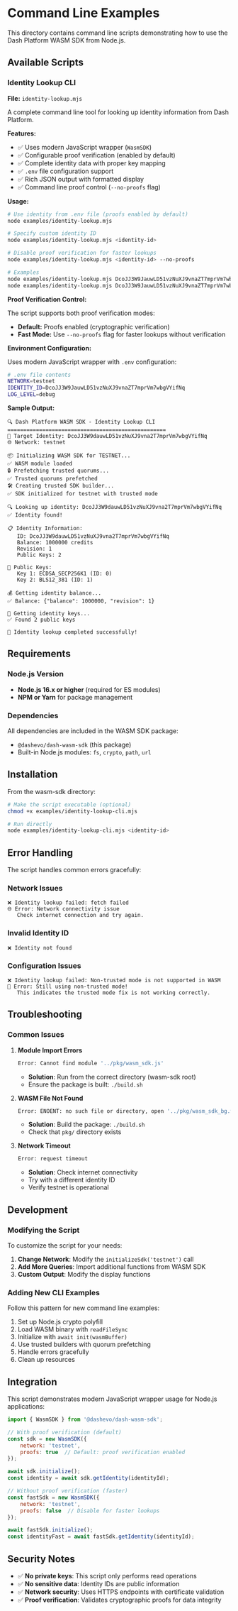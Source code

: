 # Command Line Examples

This directory contains command line scripts demonstrating how to use the Dash Platform WASM SDK from Node.js.

## Available Scripts

### Identity Lookup CLI

**File:** `identity-lookup.mjs`

A complete command line tool for looking up identity information from Dash Platform.

**Features:**
- ✅ Uses modern JavaScript wrapper (`WasmSDK`)
- ✅ Configurable proof verification (enabled by default)
- ✅ Complete identity data with proper key mapping
- ✅ `.env` file configuration support
- ✅ Rich JSON output with formatted display
- ✅ Command line proof control (`--no-proofs` flag)

**Usage:**

```bash
# Use identity from .env file (proofs enabled by default)
node examples/identity-lookup.mjs

# Specify custom identity ID
node examples/identity-lookup.mjs <identity-id>

# Disable proof verification for faster lookups
node examples/identity-lookup.mjs <identity-id> --no-proofs

# Examples
node examples/identity-lookup.mjs DcoJJ3W9JauwLD51vzNuXJ9vnaZT7mprVm7wbgVYifNq
node examples/identity-lookup.mjs DcoJJ3W9JauwLD51vzNuXJ9vnaZT7mprVm7wbgVYifNq --no-proofs
```

**Proof Verification Control:**

The script supports both proof verification modes:
- **Default:** Proofs enabled (cryptographic verification)
- **Fast Mode:** Use `--no-proofs` flag for faster lookups without verification

**Environment Configuration:**

Uses modern JavaScript wrapper with `.env` configuration:
```bash
# .env file contents
NETWORK=testnet
IDENTITY_ID=DcoJJ3W9JauwLD51vzNuXJ9vnaZT7mprVm7wbgVYifNq
LOG_LEVEL=debug
```

**Sample Output:**
```
🔍 Dash Platform WASM SDK - Identity Lookup CLI
==================================================
🎯 Target Identity: DcoJJ3W9dauwLD51vzNuXJ9vna2T7mprVm7wbgVYifNq
🌐 Network: testnet

📦 Initializing WASM SDK for TESTNET...
✅ WASM module loaded
🔒 Prefetching trusted quorums...
✅ Trusted quorums prefetched
🛠️ Creating trusted SDK builder...
✅ SDK initialized for testnet with trusted mode

🔍 Looking up identity: DcoJJ3W9dauwLD51vzNuXJ9vna2T7mprVm7wbgVYifNq
✅ Identity found!

📋 Identity Information:
   ID: DcoJJ3W9dauwLD51vzNuXJ9vna2T7mprVm7wbgVYifNq
   Balance: 1000000 credits
   Revision: 1
   Public Keys: 2

🔑 Public Keys:
   Key 1: ECDSA_SECP256K1 (ID: 0)
   Key 2: BLS12_381 (ID: 1)

💰 Getting identity balance...
✅ Balance: {"balance": 1000000, "revision": 1}

🔑 Getting identity keys...
✅ Found 2 public keys

🎉 Identity lookup completed successfully!
```

## Requirements

### Node.js Version
- **Node.js 16.x or higher** (required for ES modules)
- **NPM or Yarn** for package management

### Dependencies
All dependencies are included in the WASM SDK package:
- `@dashevo/dash-wasm-sdk` (this package)
- Built-in Node.js modules: `fs`, `crypto`, `path`, `url`

## Installation

From the wasm-sdk directory:

```bash
# Make the script executable (optional)
chmod +x examples/identity-lookup-cli.mjs

# Run directly
node examples/identity-lookup-cli.mjs <identity-id>
```

## Error Handling

The script handles common errors gracefully:

### Network Issues
```
❌ Identity lookup failed: fetch failed
🌐 Error: Network connectivity issue
   Check internet connection and try again.
```

### Invalid Identity ID
```
❌ Identity not found
```

### Configuration Issues
```
❌ Identity lookup failed: Non-trusted mode is not supported in WASM
🔧 Error: Still using non-trusted mode!
   This indicates the trusted mode fix is not working correctly.
```

## Troubleshooting

### Common Issues

1. **Module Import Errors**
   ```bash
   Error: Cannot find module '../pkg/wasm_sdk.js'
   ```
   - **Solution**: Run from the correct directory (wasm-sdk root)
   - Ensure the package is built: `./build.sh`

2. **WASM File Not Found**
   ```bash
   Error: ENOENT: no such file or directory, open '../pkg/wasm_sdk_bg.wasm'
   ```
   - **Solution**: Build the package: `./build.sh`
   - Check that `pkg/` directory exists

3. **Network Timeout**
   ```bash
   Error: request timeout
   ```
   - **Solution**: Check internet connectivity
   - Try with a different identity ID
   - Verify testnet is operational

## Development

### Modifying the Script

To customize the script for your needs:

1. **Change Network**: Modify the `initializeSdk('testnet')` call
2. **Add More Queries**: Import additional functions from WASM SDK
3. **Custom Output**: Modify the display functions

### Adding New CLI Examples

Follow this pattern for new command line examples:
1. Set up Node.js crypto polyfill
2. Load WASM binary with `readFileSync`
3. Initialize with `await init(wasmBuffer)`
4. Use trusted builders with quorum prefetching
5. Handle errors gracefully
6. Clean up resources

## Integration

This script demonstrates modern JavaScript wrapper usage for Node.js applications:

```javascript
import { WasmSDK } from '@dashevo/dash-wasm-sdk';

// With proof verification (default)
const sdk = new WasmSDK({
    network: 'testnet',
    proofs: true  // Default: proof verification enabled
});

await sdk.initialize();
const identity = await sdk.getIdentity(identityId);

// Without proof verification (faster)
const fastSdk = new WasmSDK({
    network: 'testnet', 
    proofs: false  // Disable for faster lookups
});

await fastSdk.initialize();
const identityFast = await fastSdk.getIdentity(identityId);
```

## Security Notes

- ✅ **No private keys**: This script only performs read operations
- ✅ **No sensitive data**: Identity IDs are public information
- ✅ **Network security**: Uses HTTPS endpoints with certificate validation
- ✅ **Proof verification**: Validates cryptographic proofs for data integrity